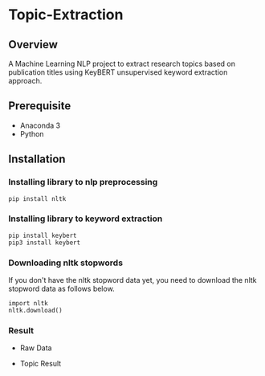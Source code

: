 # Topic-Extraction
 
## Overview
A Machine Learning NLP project to extract research topics based on publication titles using KeyBERT unsupervised keyword extraction approach.

## Prerequisite
- Anaconda 3
- Python 

## Installation
### Installing library to nlp preprocessing
    pip install nltk 

### Installing library to keyword extraction
    pip install keybert
    pip3 install keybert

### Downloading nltk stopwords
If you don't have the nltk stopword data yet, you need to download the nltk stopword data as follows below.

    import nltk
    nltk.download()

### Result
- Raw Data

- Topic Result

